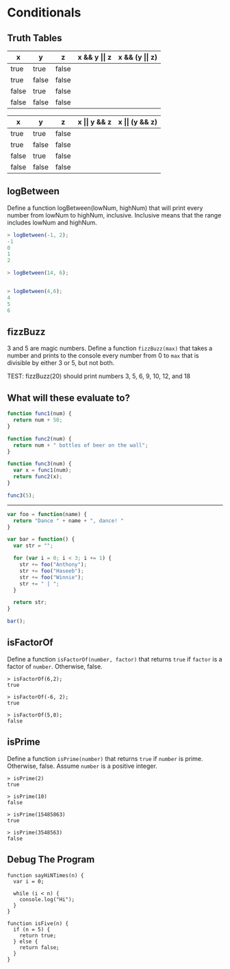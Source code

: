 # Conditionals

## Truth Tables

  x  | y   | z   | x && y &#124;&#124; z |  x && (y &#124;&#124; z)
-----|-----|-----|-----------------------|--------------------------
true |true |false|                       |
true |false|false|                       |
false|true |false|                       |
false|false|false|                       |


  x  | y   | z   | x &#124;&#124; y && z |  x &#124;&#124; (y && z)
-----|-----|-----|-----------------------|-------------------------
true |true |false|                       |
true |false|false|                       |
false|true |false|                       |
false|false|false|                       |


## logBetween

Define a function logBetween(lowNum, highNum) that will print every number
from lowNum to highNum, inclusive. Inclusive means that the range includes
lowNum and highNum.

```javascript
> logBetween(-1, 2);
-1
0
1
2

> logBetween(14, 6);


> logBetween(4,6);
4
5
6
```

## fizzBuzz
3 and 5 are magic numbers. Define a function `fizzBuzz(max)` that takes a
number and prints to the console every number from 0 to `max` that is divisible
by either 3 or 5, but not both.

TEST: fizzBuzz(20) should print numbers 3, 5, 6, 9, 10, 12, and 18

## What will these evaluate to?

```javascript
function func1(num) {
  return num + 50;
}

function func2(num) {
  return num + " bottles of beer on the wall";
}

function func3(num) {
  var x = func1(num);
  return func2(x);
}

func3(5);
```

-----------------

```javascript
var foo = function(name) {
  return "Dance " + name + ", dance! "
}

var bar = function() {
  var str = "";

  for (var i = 0; i < 3; i += 1) {
    str += foo("Anthony");
    str += foo("Haseeb");
    str += foo("Winnie");
    str += " | ";
  }

  return str;
}

bar();
```

## isFactorOf

Define a function `isFactorOf(number, factor)` that returns `true` if `factor`
is a factor of `number`. Otherwise, false.

```
> isFactorOf(6,2);
true

> isFactorOf(-6, 2);
true

> isFactorOf(5,0);
false
```

## isPrime

Define a function `isPrime(number)` that returns `true` if `number` is prime.
Otherwise, false. Assume `number` is a positive integer.

```
> isPrime(2)
true

> isPrime(10)
false

> isPrime(15485863)
true

> isPrime(3548563)
false
```

## Debug The Program

```
function sayHiNTimes(n) {
  var i = 0;

  while (i < n) {
    console.log("Hi");
  }
}
```

```
function isFive(n) {
  if (n = 5) {
    return true;
  } else {
    return false;
  }
}
```
